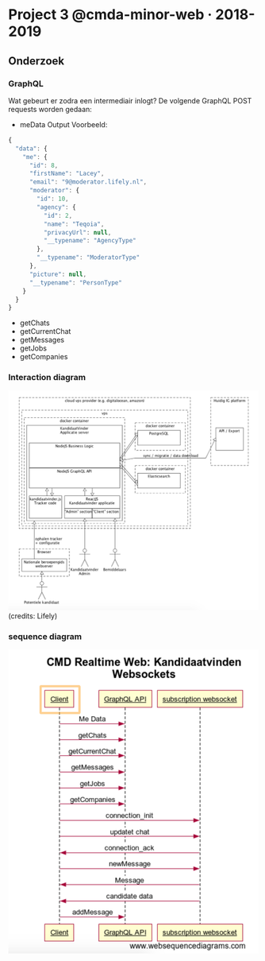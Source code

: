 # Project 3 @cmda-minor-web · 2018-2019

## Onderzoek
### GraphQL
Wat gebeurt er zodra een intermediair inlogt? 
De volgende GraphQL POST requests worden gedaan: 
* meData
Output Voorbeeld:
```javascript
{
  "data": {
    "me": {
      "id": 8,
      "firstName": "Lacey",
      "email": "9@moderator.lifely.nl",
      "moderator": {
        "id": 10,
        "agency": {
          "id": 2,
          "name": "Teqoia",
          "privacyUrl": null,
          "__typename": "AgencyType"
        },
        "__typename": "ModeratorType"
      },
      "picture": null,
      "__typename": "PersonType"
    }
  }
}
```
* getChats 
* getCurrentChat
* getMessages
* getJobs
* getCompanies

### Interaction diagram 
![interaction diagram](public/img/interaction_diagram.png)
(credits: Lifely)

### sequence diagram
![sequence diagram](public/img/sequence_diagram.png)






